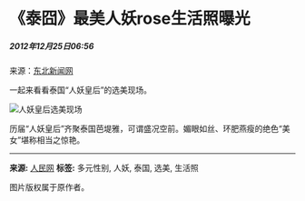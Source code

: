 # 《泰囧》最美人妖rose生活照曝光

##### 2012年12月25日06:56    
来源：[东北新闻网](http://www.nen.com.cn/)    

一起来看看泰国“人妖皇后”的选美现场。

![人妖皇后选美现场](http://www.people.com.cn/h/pic/20121225/55/13779417322897125139.jpg)

历届“人妖皇后”齐聚泰国芭堤雅，可谓盛况空前。媚眼如丝、环肥燕瘦的绝色“美女”堪称相当之惊艳。

---

**来源:** [人民网](http://www.people.com.cn/)
**标签:** 多元性别, 人妖, 泰国, 选美, 生活照

图片版权属于原作者。